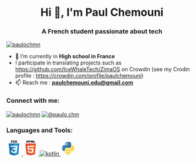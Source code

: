<h1 align="center">Hi 👋, I'm Paul Chemouni</h1>
<h3 align="center">A French student passionate about tech</h3>

<p align="left"> <a href="https://twitter.com/paulochmn" target="blank"><img src="https://img.shields.io/twitter/follow/paulochmn?logo=twitter&style=for-the-badge" alt="paulochmn" /></a> </p>

- 🏫 I’m currently in **High school in France**
- I participate in translating projects such as https://github.com/IceWhaleTech/ZimaOS on Crowdin (see my Crodin profile : https://crowdin.com/profile/paulchemouni)
- 📫 Reach me : **paulchemouni.edu@gmail.com**

<h3 align="left">Connect with me:</h3>
<p align="left">
<a href="https://twitter.com/paulochmn" target="blank"><img align="center" src="https://raw.githubusercontent.com/rahuldkjain/github-profile-readme-generator/master/src/images/icons/Social/twitter.svg" alt="paulochmn" height="30" width="40" /></a>
<a href="https://instagram.com/@paulo.chm" target="blank"><img align="center" src="https://raw.githubusercontent.com/rahuldkjain/github-profile-readme-generator/master/src/images/icons/Social/instagram.svg" alt="@paulo.chm" height="30" width="40" /></a>
</p>

<h3 align="left">Languages and Tools:</h3>
<p align="left"> <a href="https://www.w3schools.com/css/" target="_blank" rel="noreferrer"> <img src="https://raw.githubusercontent.com/devicons/devicon/master/icons/css3/css3-original-wordmark.svg" alt="css3" width="40" height="40"/> </a> <a href="https://www.w3.org/html/" target="_blank" rel="noreferrer"> <img src="https://raw.githubusercontent.com/devicons/devicon/master/icons/html5/html5-original-wordmark.svg" alt="html5" width="40" height="40"/> </a> <a href="https://kotlinlang.org" target="_blank" rel="noreferrer"> <img src="https://www.vectorlogo.zone/logos/kotlinlang/kotlinlang-icon.svg" alt="kotlin" width="40" height="40"/> </a> <a href="https://www.python.org" target="_blank" rel="noreferrer"> <img src="https://raw.githubusercontent.com/devicons/devicon/master/icons/python/python-original.svg" alt="python" width="40" height="40"/> </a> </p>


